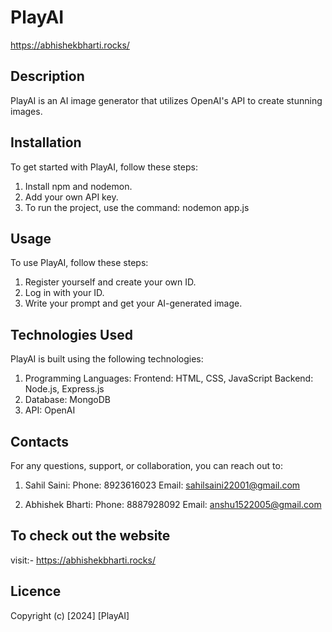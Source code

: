 # PlayAI
https://abhishekbharti.rocks/

## Description
PlayAI is an AI image generator that utilizes OpenAI's API to create stunning images.

## Installation
To get started with PlayAI, follow these steps:

1. Install npm and nodemon.
2. Add your own API key.
3. To run the project, use the command:
   nodemon app.js

## Usage
To use PlayAI, follow these steps:

1. Register yourself and create your own ID.
2. Log in with your ID.
3. Write your prompt and get your AI-generated image.

## Technologies Used
PlayAI is built using the following technologies:

1. Programming Languages:
   Frontend: HTML, CSS, JavaScript
   Backend: Node.js, Express.js
2. Database: MongoDB
3. API: OpenAI

## Contacts
For any questions, support, or collaboration, you can reach out to:

1. Sahil Saini:
   Phone: 8923616023
   Email: sahilsaini22001@gmail.com

2. Abhishek Bharti:
   Phone: 8887928092
   Email: anshu1522005@gmail.com

## To check out the website
 visit:- https://abhishekbharti.rocks/

## Licence
Copyright (c) [2024] [PlayAI] 